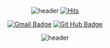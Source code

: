 <div align=center>

 
![header](https://capsule-render.vercel.app/api?type=waving&color=212C42&height=100&section=header&text=Kim%20Gihun&fontSize=70&animation=fadeIn&fontColor=FFBB00)
[![Hits](https://hits.seeyoufarm.com/api/count/incr/badge.svg?url=https%3A%2F%2Fgithub.com%2FgigsKim&count_bg=%2379C83D&title_bg=%23555555&icon=&icon_color=%23E7E7E7&title=hits&edge_flat=true)](https://hits.seeyoufarm.com)

<!-- badge -->

[![Gmail Badge](https://img.shields.io/badge/-Gmail-d14836?style=flat-square&logo=Gmail&logoColor=white&link=mailto:givomggin@gmail.com)](mailto:givomggin@gmail.com)
[![Git Hub Badge](http://img.shields.io/badge/-Git%20Hub-black?style=flat-square&logo=github&link=https://github.com/gigsKim)](https://github.com/gigsKim)

  

<!-- footer -->
![header](https://capsule-render.vercel.app/api?type=soft&color=212C42&height=20&section=footer&fontSize=80&animation=fadeIn&fontColor=)
</div>
